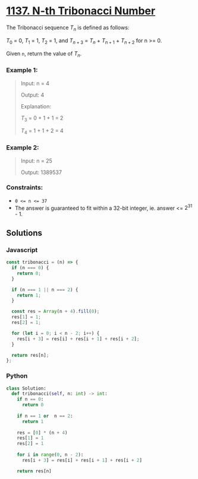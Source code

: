 # [1137. N-th Tribonacci Number](https://leetcode.com/problems/n-th-tribonacci-number/description)

The Tribonacci sequence $T_n$ is defined as follows: 

$T_0$ = 0, $T_1$ = 1, $T_2$ = 1, and $T_{n+3}$ = $T_n$ + $T_{n+1}$ + $T_{n+2}$ for n >= 0.

Given `n`, return the value of $T_n$.


### Example 1:
> Input: n = 4
>
> Output: 4
>
> Explanation:
>
> $T_3$ = 0 + 1 + 1 = 2
>
> $T_4$ = 1 + 1 + 2 = 4


### Example 2:
> Input: n = 25
>
> Output: 1389537
 

### Constraints:
- `0 <= n <= 37`
- The answer is guaranteed to fit within a 32-bit integer, ie. answer <= $2^{31}$ - 1.


## Solutions

### Javascript
```javascript
const tribonacci = (n) => {
  if (n === 0) {
    return 0;
  }

  if (n === 1 || n === 2) {
    return 1;
  }

  const res = Array(n + 4).fill(0);
  res[1] = 1;
  res[2] = 1;

  for (let i = 0; i < n - 2; i++) {
    res[i + 3] = res[i] + res[i + 1] + res[i + 2];
  }

  return res[n];
};
```

### Python
```python
class Solution:
  def tribonacci(self, n: int) -> int:
    if n == 0:
      return 0
    
    if n == 1 or  n == 2:
      return 1
  
    res = [0] * (n + 4)
    res[1] = 1
    res[2] = 1
  
    for i in range(0, n - 2):
      res[i + 3] = res[i] + res[i + 1] + res[i + 2]

    return res[n]
```